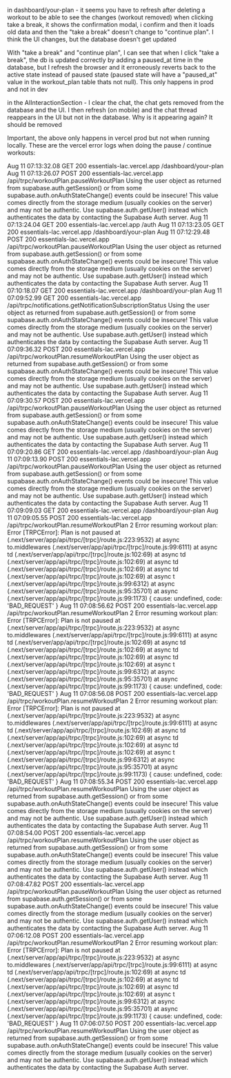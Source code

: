 in dashboard/your-plan - it seems you have to refresh after deleting a workout to be able to see the changes (workout removed)
when clicking take a break, it shows the confirmation modal, i confirm and then it loads old data and then the "take a break" doesn't change to "continue plan". I think the UI changes, but the database doesn't get updated

With "take a break" and "continue plan", I can see that when I click "take a break", the db is updated correctly by adding a paused_at time in the database, but I refresh the browser and it erroneously reverts back to the active state instead of paused state (paused state will have a "paused_at" value in the workout_plan table thats not null). This only happens in prod and not in dev

in the AIInteractionSection - I clear the chat, the chat gets removed from the database and the UI. I then refresh (on mobile) and the chat thread reappears in the UI but not in the database. Why is it appearing again? It should be removed

Important, the above only happens in vercel prod but not when running locally. These are the vercel error logs when doing the pause / continue workouts:

Aug 11 07:13:32.08
GET
200
essentials-lac.vercel.app
/dashboard/your-plan
Aug 11 07:13:26.07
POST
200
essentials-lac.vercel.app
/api/trpc/workoutPlan.pauseWorkoutPlan
Using the user object as returned from supabase.auth.getSession() or from some supabase.auth.onAuthStateChange() events could be insecure! This value comes directly from the storage medium (usually cookies on the server) and may not be authentic. Use supabase.auth.getUser() instead which authenticates the data by contacting the Supabase Auth server.
Aug 11 07:13:24.04
GET
200
essentials-lac.vercel.app
/auth
Aug 11 07:13:23.05
GET
200
essentials-lac.vercel.app
/dashboard/your-plan
Aug 11 07:12:29.48
POST
200
essentials-lac.vercel.app
/api/trpc/workoutPlan.pauseWorkoutPlan
Using the user object as returned from supabase.auth.getSession() or from some supabase.auth.onAuthStateChange() events could be insecure! This value comes directly from the storage medium (usually cookies on the server) and may not be authentic. Use supabase.auth.getUser() instead which authenticates the data by contacting the Supabase Auth server.
Aug 11 07:10:18.07
GET
200
essentials-lac.vercel.app
/dashboard/your-plan
Aug 11 07:09:52.99
GET
200
essentials-lac.vercel.app
/api/trpc/notifications.getNotificationSubscriptionStatus
Using the user object as returned from supabase.auth.getSession() or from some supabase.auth.onAuthStateChange() events could be insecure! This value comes directly from the storage medium (usually cookies on the server) and may not be authentic. Use supabase.auth.getUser() instead which authenticates the data by contacting the Supabase Auth server.
Aug 11 07:09:36.32
POST
200
essentials-lac.vercel.app
/api/trpc/workoutPlan.resumeWorkoutPlan
Using the user object as returned from supabase.auth.getSession() or from some supabase.auth.onAuthStateChange() events could be insecure! This value comes directly from the storage medium (usually cookies on the server) and may not be authentic. Use supabase.auth.getUser() instead which authenticates the data by contacting the Supabase Auth server.
Aug 11 07:09:30.57
POST
200
essentials-lac.vercel.app
/api/trpc/workoutPlan.pauseWorkoutPlan
Using the user object as returned from supabase.auth.getSession() or from some supabase.auth.onAuthStateChange() events could be insecure! This value comes directly from the storage medium (usually cookies on the server) and may not be authentic. Use supabase.auth.getUser() instead which authenticates the data by contacting the Supabase Auth server.
Aug 11 07:09:20.86
GET
200
essentials-lac.vercel.app
/dashboard/your-plan
Aug 11 07:09:13.90
POST
200
essentials-lac.vercel.app
/api/trpc/workoutPlan.pauseWorkoutPlan
Using the user object as returned from supabase.auth.getSession() or from some supabase.auth.onAuthStateChange() events could be insecure! This value comes directly from the storage medium (usually cookies on the server) and may not be authentic. Use supabase.auth.getUser() instead which authenticates the data by contacting the Supabase Auth server.
Aug 11 07:09:09.03
GET
200
essentials-lac.vercel.app
/dashboard/your-plan
Aug 11 07:09:05.55
POST
200
essentials-lac.vercel.app
/api/trpc/workoutPlan.resumeWorkoutPlan
2
Error resuming workout plan: Error [TRPCError]: Plan is not paused at <unknown> (.next/server/app/api/trpc/[trpc]/route.js:223:9532) at async to.middlewares (.next/server/app/api/trpc/[trpc]/route.js:99:6111) at async td (.next/server/app/api/trpc/[trpc]/route.js:102:69) at async td (.next/server/app/api/trpc/[trpc]/route.js:102:69) at async td (.next/server/app/api/trpc/[trpc]/route.js:102:69) at async td (.next/server/app/api/trpc/[trpc]/route.js:102:69) at async t (.next/server/app/api/trpc/[trpc]/route.js:99:6312) at async (.next/server/app/api/trpc/[trpc]/route.js:95:35701) at async (.next/server/app/api/trpc/[trpc]/route.js:99:1173) { cause: undefined, code: 'BAD_REQUEST' }
Aug 11 07:08:56.62
POST
200
essentials-lac.vercel.app
/api/trpc/workoutPlan.resumeWorkoutPlan
2
Error resuming workout plan: Error [TRPCError]: Plan is not paused at <unknown> (.next/server/app/api/trpc/[trpc]/route.js:223:9532) at async to.middlewares (.next/server/app/api/trpc/[trpc]/route.js:99:6111) at async td (.next/server/app/api/trpc/[trpc]/route.js:102:69) at async td (.next/server/app/api/trpc/[trpc]/route.js:102:69) at async td (.next/server/app/api/trpc/[trpc]/route.js:102:69) at async td (.next/server/app/api/trpc/[trpc]/route.js:102:69) at async t (.next/server/app/api/trpc/[trpc]/route.js:99:6312) at async (.next/server/app/api/trpc/[trpc]/route.js:95:35701) at async (.next/server/app/api/trpc/[trpc]/route.js:99:1173) { cause: undefined, code: 'BAD_REQUEST' }
Aug 11 07:08:56.08
POST
200
essentials-lac.vercel.app
/api/trpc/workoutPlan.resumeWorkoutPlan
2
Error resuming workout plan: Error [TRPCError]: Plan is not paused at <unknown> (.next/server/app/api/trpc/[trpc]/route.js:223:9532) at async to.middlewares (.next/server/app/api/trpc/[trpc]/route.js:99:6111) at async td (.next/server/app/api/trpc/[trpc]/route.js:102:69) at async td (.next/server/app/api/trpc/[trpc]/route.js:102:69) at async td (.next/server/app/api/trpc/[trpc]/route.js:102:69) at async td (.next/server/app/api/trpc/[trpc]/route.js:102:69) at async t (.next/server/app/api/trpc/[trpc]/route.js:99:6312) at async (.next/server/app/api/trpc/[trpc]/route.js:95:35701) at async (.next/server/app/api/trpc/[trpc]/route.js:99:1173) { cause: undefined, code: 'BAD_REQUEST' }
Aug 11 07:08:55.34
POST
200
essentials-lac.vercel.app
/api/trpc/workoutPlan.resumeWorkoutPlan
Using the user object as returned from supabase.auth.getSession() or from some supabase.auth.onAuthStateChange() events could be insecure! This value comes directly from the storage medium (usually cookies on the server) and may not be authentic. Use supabase.auth.getUser() instead which authenticates the data by contacting the Supabase Auth server.
Aug 11 07:08:54.00
POST
200
essentials-lac.vercel.app
/api/trpc/workoutPlan.resumeWorkoutPlan
Using the user object as returned from supabase.auth.getSession() or from some supabase.auth.onAuthStateChange() events could be insecure! This value comes directly from the storage medium (usually cookies on the server) and may not be authentic. Use supabase.auth.getUser() instead which authenticates the data by contacting the Supabase Auth server.
Aug 11 07:08:47.82
POST
200
essentials-lac.vercel.app
/api/trpc/workoutPlan.pauseWorkoutPlan
Using the user object as returned from supabase.auth.getSession() or from some supabase.auth.onAuthStateChange() events could be insecure! This value comes directly from the storage medium (usually cookies on the server) and may not be authentic. Use supabase.auth.getUser() instead which authenticates the data by contacting the Supabase Auth server.
Aug 11 07:06:12.08
POST
200
essentials-lac.vercel.app
/api/trpc/workoutPlan.resumeWorkoutPlan
2
Error resuming workout plan: Error [TRPCError]: Plan is not paused at <unknown> (.next/server/app/api/trpc/[trpc]/route.js:223:9532) at async to.middlewares (.next/server/app/api/trpc/[trpc]/route.js:99:6111) at async td (.next/server/app/api/trpc/[trpc]/route.js:102:69) at async td (.next/server/app/api/trpc/[trpc]/route.js:102:69) at async td (.next/server/app/api/trpc/[trpc]/route.js:102:69) at async td (.next/server/app/api/trpc/[trpc]/route.js:102:69) at async t (.next/server/app/api/trpc/[trpc]/route.js:99:6312) at async (.next/server/app/api/trpc/[trpc]/route.js:95:35701) at async (.next/server/app/api/trpc/[trpc]/route.js:99:1173) { cause: undefined, code: 'BAD_REQUEST' }
Aug 11 07:06:07.50
POST
200
essentials-lac.vercel.app
/api/trpc/workoutPlan.resumeWorkoutPlan
Using the user object as returned from supabase.auth.getSession() or from some supabase.auth.onAuthStateChange() events could be insecure! This value comes directly from the storage medium (usually cookies on the server) and may not be authentic. Use supabase.auth.getUser() instead which authenticates the data by contacting the Supabase Auth server.
